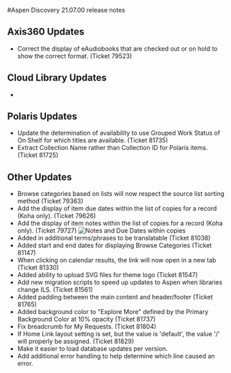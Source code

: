 #Aspen Discovery 21.07.00 release notes
## Axis360 Updates
- Correct the display of eAudiobooks that are checked out or on hold to show the correct format. (Ticket 79523)

## Cloud Library Updates
- 

## Polaris Updates 
- Update the determination of availability to use Grouped Work Status of On Shelf for which titles are available. (Ticket 81735)
- Extract Collection Name rather than Collection ID for Polaris items. (Ticket 81725)

## Other Updates
- Browse categories based on lists will now respect the source list sorting method (Ticket 79363)
- Add the display of item due dates within the list of copies for a record (Koha only). (Ticket 79626)
- Add the display of item notes within the list of copies for a record (Koha only). (Ticket 79727)
  ![Notes and Due Dates within copies](/release_notes/images/21_07_00_show_notes_due_date_in_copies.png)
- Added in additional terms/phrases to be translatable (Ticket 81038)
- Added start and end dates for displaying Browse Categories (Ticket 81147)
- When clicking on calendar results, the link will now open in a new tab (Ticket 81330)
- Added ability to upload SVG files for theme logo (Ticket 81547)
- Add new migration scripts to speed up updates to Aspen when libraries change ILS. (Ticket 81561)
- Added padding between the main content and header/footer (Ticket 81765)
- Added background color to "Explore More" defined by the Primary Background Color at 10% opacity (Ticket 81737)
- Fix breadcrumb for My Requests. (Ticket 81804)
- If Home Link layout setting is set, but the value is 'default', the value '/' will properly be assigned. (Ticket 81829)
- Make it easier to load database updates per version. 
- Add additional error handling to help determine which line caused an error. 
